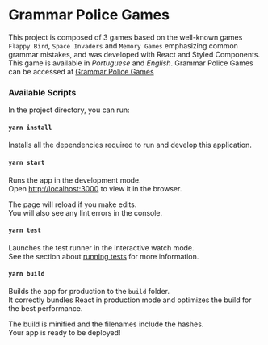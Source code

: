 # Grammar Police Games

This project is composed of 3 games based on the well-known games `Flappy Bird`, `Space Invaders` and `Memory Games` emphasizing common grammar mistakes, and was developed with React and Styled Components. This game is available in _Portuguese_ and _English_. Grammar Police Games can be accessed at [Grammar Police Games](https://marianapatcosta.github.io/grammar-police-games/)

### Available Scripts

In the project directory, you can run:

#### `yarn install`

Installs all the dependencies required to run and develop this application.

#### `yarn start`

Runs the app in the development mode.\
Open [http://localhost:3000](http://localhost:3000) to view it in the browser.

The page will reload if you make edits.\
You will also see any lint errors in the console.

#### `yarn test`

Launches the test runner in the interactive watch mode.\
See the section about [running tests](https://facebook.github.io/create-react-app/docs/running-tests) for more information.

#### `yarn build`

Builds the app for production to the `build` folder.\
It correctly bundles React in production mode and optimizes the build for the best performance.

The build is minified and the filenames include the hashes.\
Your app is ready to be deployed!
